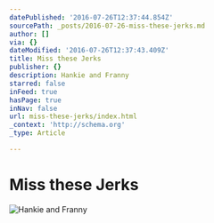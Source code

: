 ```yaml
---
datePublished: '2016-07-26T12:37:44.854Z'
sourcePath: _posts/2016-07-26-miss-these-jerks.md
author: []
via: {}
dateModified: '2016-07-26T12:37:43.409Z'
title: Miss these Jerks
publisher: {}
description: Hankie and Franny
starred: false
inFeed: true
hasPage: true
inNav: false
url: miss-these-jerks/index.html
_context: 'http://schema.org'
_type: Article

---
```

# Miss these Jerks
![Hankie and Franny](https://s3-us-west-2.amazonaws.com/the-grid-img/p/ded78c1f6f45bf12430ea79e94281636975df15e.png)